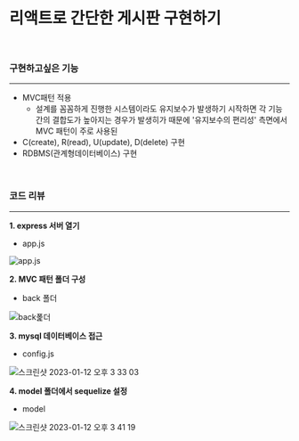 # 리액트로 간단한 게시판 구현하기
<br/>


### 구현하고싶은 기능
---------------------
- MVC패턴 적용
  - 설계를 꼼꼼하게 진행한 시스템이라도 유지보수가 발생하기 시작하면 각 기능간의 결합도가 높아지는 경우가 발생히가 때문에 '유지보수의 편리성' 측면에서 MVC 패턴이 주로 사용된
- C(create), R(read), U(update), D(delete) 구현
- RDBMS(관계형데이터베이스) 구현
<br/>

### 코드 리뷰
----------------------
**1. express 서버 열기**

- app.js

![app.js](https://user-images.githubusercontent.com/107898063/211995803-8e52d634-c2b8-4a0b-87b0-d903a72354fa.png)

**2. MVC 패턴 폴더 구성**

- back 폴더

![back폹더](https://user-images.githubusercontent.com/107898063/211993900-7ee27169-0301-400e-a6ab-6f0374a7831b.png)

**3. mysql 데이터베이스 접근**

- config.js

![스크린샷 2023-01-12 오후 3 33 03](https://user-images.githubusercontent.com/107898063/211994703-20464d3c-66c0-4cd9-ae34-86e22f44611f.png)

**4. model 폴더에서 sequelize 설정**

- model

![스크린샷 2023-01-12 오후 3 41 19](https://user-images.githubusercontent.com/107898063/211995923-2b21e648-3caf-4bf2-b134-ddc5e7f4917a.png)
